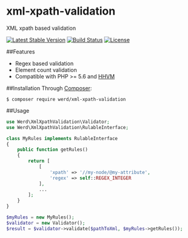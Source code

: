 # xml-xpath-validation
XML xpath based validation

[![Latest Stable Version](https://poser.pugx.org/werd/xml-xpath-validation/v/stable)](https://packagist.org/packages/werd/xml-xpath-validation)
[![Build Status](https://travis-ci.org/werdlv/xml-xpath-validation.svg?branch=master)](https://travis-ci.org/werdlv/xml-xpath-validation)
[![License](https://poser.pugx.org/werd/xml-xpath-validation/license)](https://packagist.org/packages/werd/xml-xpath-validation)

##Features
- Regex based validation
- Element count validation
- Compatible with PHP >= 5.6 and [HHVM](http://hhvm.com/)

##Installation
Through [Composer](https://getcomposer.org/):
```
$ composer require werd/xml-xpath-validation
```

##Usage
```php
use Werd\XmlXpathValidation\Validator;
use Werd\XmlXpathValidation\RulableInterface;

class MyRules implements RulableInterface
{
    public function getRules()
    {
        return [
            [
                'xpath' => '//my-node/@my-attribute',
                'regex' => self::REGEX_INTEGER
            ],
            ...
        ];
    }
}

$myRules = new MyRules();
$validator = new Validator();
$result = $validator->validate($pathToXml, $myRules->getRules());
```
